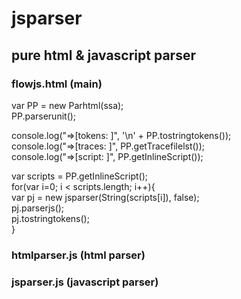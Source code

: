 # jsparser

## pure html & javascript parser

### flowjs.html   (main) <br/>

var PP = new Parhtml(ssa); <br/>
PP.parserunit(); <br/>

console.log("=>[tokens: ]", '\n' + PP.tostringtokens()); <br/>
console.log("=>[traces: ]", PP.getTracefilelst()); <br/>
console.log("=>[script: ]", PP.getInlineScript()); <br/>

var scripts = PP.getInlineScript(); <br/>
for(var i=0; i < scripts.length; i++){ <br/>
   var pj = new jsparser(String(scripts[i]), false); <br/>
   pj.parserjs(); <br/>
   pj.tostringtokens(); <br/>
}


### htmlparser.js (html parser) <br/>
### jsparser.js   (javascript parser)  <br/>
